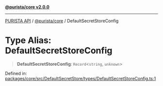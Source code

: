 [**@purista/core v2.0.0**](../README.md)

***

[PURISTA API](../../../packages.md) / [@purista/core](../README.md) / DefaultSecretStoreConfig

# Type Alias: DefaultSecretStoreConfig

> **DefaultSecretStoreConfig**: `Record`\<`string`, `unknown`\>

Defined in: [packages/core/src/DefaultSecretStore/types/DefaultSecretStoreConfig.ts:1](https://github.com/puristajs/purista/blob/master/packages/core/src/DefaultSecretStore/types/DefaultSecretStoreConfig.ts#L1)
